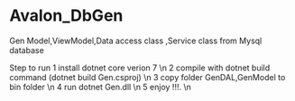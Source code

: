 # Avalon_DbGen
Gen Model,ViewModel,Data access class ,Service class   from Mysql database

Step to run
1 install dotnet core verion 7 \n
2 compile with dotnet build command (dotnet build Gen.csproj) \n
3 copy folder GenDAL,GenModel to bin folder  \n
4 run dotnet Gen.dll \n
5 enjoy !!!. \n
